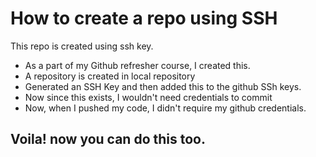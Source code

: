 # How to create a repo using SSH

This repo is created using ssh key.

- As a part of my Github refresher course, I created this.
- A repository is created in local repository
- Generated an SSH Key and then added this to the github SSh keys.
- Now since this exists, I wouldn't need credentials to commit
- Now, when I pushed my code, I didn't require my github credentials.

## Voila! now you can do this too. 
